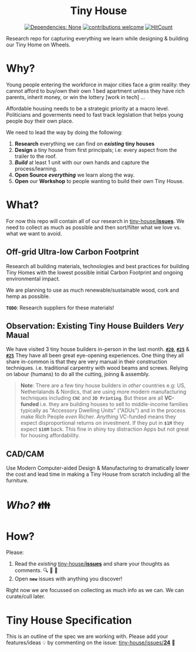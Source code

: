 <div align="center">

# Tiny House

[![Dependencies: None](https://img.shields.io/badge/dependencies-none-brightgreen.svg?style=flat-square)](https://libraries.io/hex/envar "Zero Dependencies")
[![contributions welcome](https://img.shields.io/badge/contributions-welcome-brightgreen.svg?style=flat-square)](https://github.com/dwyl/envar/issues)
[![HitCount](http://hits.dwyl.com/dwyl/tiny-house.svg)](http://hits.dwyl.com/dwyl/tiny-house)

</div>

Research repo for capturing everything 
we learn while designing & building 
our Tiny Home on Wheels.


# Why?

Young people entering the workforce in major cities
face a grim reality: 
they cannot afford to buy/own their own 1 bed apartment
unless they have rich parents, inherit money,
or win the lottery [work in tech] ...

Affordable housing needs to be 
a strategic priority at a macro level.
Politicians and goverments need to 
fast track legislation that helps 
young people _buy_ their own place.


We need to lead the way by doing the following:

1. **Research** everything we can find on **_existing_ tiny houses**
2. **Design** a tiny house from first principals; 
   i.e: every aspect from the trailer to the roof.
3. **_Build_** at least 1 unit with our own hands and capture the process/learning.
4. **Open Source _everything_** we learn along the way.
5. **Open** our **Workshop** to people wanting to build their own Tiny House.

# What?

For now this repo will contain all of our research in
[tiny-house/**issues**](https://github.com/nelsonic/tiny-house/issues).
We need to collect as much as possible
and then sort/filter what we love 
vs. what we want to avoid.

## Off-grid Ultra-low Carbon Footprint

Research all building materials,
technologies and best practices
for building Tiny Homes with the 
lowest possible initial Carbon Footprint 
and ongoing environmental impact.

We are planning to use as much 
renewable/sustainable wood,
cork and hemp as possible. 

**`TODO`**: Research suppliers for these materials!


## Observation: Existing Tiny House Builders _Very_ Maual


We have visited 3 tiny house builders in-person
in the last month. 
[**`#20`**](https://github.com/dwyl/tiny-house/issues/20),
[**`#25`**](https://github.com/dwyl/tiny-house/issues/25) 
&
[**`#25`**](https://github.com/dwyl/tiny-house/issues/26)
They have all been great eye-opening experiences.
One thing they all share in-common is that they 
are very manual in their construction techniques.
i.e. traditional carpentry with wood beams 
and screws.
Relying on labour (humans)
to do all the cutting, joinng & assembly.

> **Note**: There are a few tiny house builders 
> in _other_ countries 
> e.g: US, Netherlalands & Nordics,
that are using more modern manufacturing techniques
including **`CNC`** and **`3D Printing`**.
But these are all **VC-funded**
i.e. they are building houses to sell to middle-income
families typically as "Accessory Dwelling Units" ("ADUs")
and in the process make Rich People _even_ Richer. 
_Anything_ VC-funded means
they expect disproportional returns on investment.
If they put in **`$1M`** they expect **`$10M`** back.
This fine in shiny toy distraction Apps
but not great for housing affordability. 


## CAD/CAM


Use Modern Computer-aided Design & Manufacturing
to dramatically lower the cost and lead time
in making a Tiny House from scratch
including all the furniture.

# _Who?_ 👪



# How?

Please: 
1. Read the _existing_ 
[tiny-house/**issues**](https://github.com/nelsonic/tiny-house/issues)
and share your thoughts as comments. 🔍 💬 🙏
2. Open **`new`** issues with anything you discover!

Right now we are focussed on collecting as much info as we can.
We can curate/cull later.


# Tiny House Specification

This is an outline of the spec 
we are working with.
Please add your features/ideas 💡
by commenting on the issue: [tiny-house/issues/**24**](https://github.com/dwyl/tiny-house/issues/24) 💬 

## 